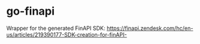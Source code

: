 # go-finapi
Wrapper for the generated FinAPI SDK: https://finapi.zendesk.com/hc/en-us/articles/219390177-SDK-creation-for-finAPI-
